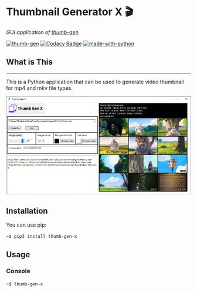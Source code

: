# Thumbnail Generator X 🎬

*GUI application of [thumb-gen](https://github.com/truethari/thumb-gen)*

[![thumb-gen](https://github.com/truethari/thumb-gen-x/actions/workflows/thumb-gen.yml/badge.svg)](https://github.com/truethari/thumb-gen-x/actions/workflows/thumb-gen.yml)
[![Codacy Badge](https://app.codacy.com/project/badge/Grade/2a1c1e6a10694afebf5bda787d8127ab)](https://www.codacy.com/gh/truethari/thumb-gen-x/dashboard?utm_source=github.com&amp;utm_medium=referral&amp;utm_content=truethari/thumb-gen-x&amp;utm_campaign=Badge_Grade)
[![made-with-python](https://img.shields.io/badge/Made%20with-Python-1f425f.svg)](https://www.python.org/)

## What is This

--------
This is a Python application that can be used to generate video thumbnail for mp4 and mkv file types.

[![Imgur](https://github.com/truethari/thumb-gen-x/blob/master/screenshots/MainUI.png?raw=true)](https://github.com/truethari/thumb-gen-x/blob/master/screenshots/MainUI.png)

## Installation

You can use pip:

```console
~$ pip3 install thumb-gen-x
```

## Usage

### Console

``` console
~$ thumb-gen-x
```
